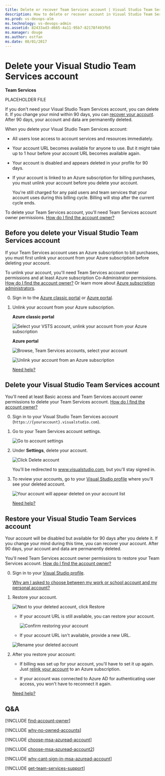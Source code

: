 ```yaml
---
title: Delete or recover Team Services account | Visual Studio Team Services
description: How to delete or recover account in Visual Studio Team Services (VSTS, Visual Studio Online, VSO)
ms.prod: vs-devops-alm
ms.technology: vs-devops-admin
ms.assetid: 82433ad3-d665-4a11-95b7-82178f493fb5
ms.manager: douge
ms.author: estfan
ms.date: 08/01/2017
---
```


#   Delete your Visual Studio Team Services account

**Team Services**

PLACEHOLDER FILE




If you don't need your Visual Studio 
Team Services account, you can delete it. 
If you change your mind within 90 days, 
you can [recover your account](#undelete). 
After 90 days, your account 
and data are permanently deleted.

When you delete your Visual Studio Team Services account:

*   All users lose access to account services and resources immediately.

*   Your account URL becomes available for anyone to use. 
But it might take up to 1 hour before your account URL becomes available again. 

*   Your account is disabled and appears deleted in your profile for 90 days.

*   If your account is linked to an Azure subscription for billing purchases, 
you must unlink your account before you delete your account. 

	You're still charged for any paid users and
	team services that your account uses during this billing cycle. 
	Billing will stop after the current cycle ends.

To delete your Team Services account, 
you'll need Team Services account owner permissions. 
[How do I find the account owner?](#find-owner)

##  Before you delete your Visual Studio Team Services account

If your Team Services account uses an Azure subscription to bill purchases, 
you must first unlink your account from your Azure subscription before deleting your account. 

To unlink your account, 
you'll need Team Services account owner permissions 
and at least Azure subscription Co-Administrator permissions. 
[How do I find the account owner?](#find-owner) Or learn more about 
[Azure subscription administrators](https://azure.microsoft.com/en-us/documentation/articles/billing-add-change-azure-subscription-administrator/).

0.  Sign in to the [Azure classic portal](https://manage.windowsazure.com/) 
or [Azure portal](https://portal.azure.com). 

0.  Unlink your account from your Azure subscription.

	**Azure classic portal**

	![Select your VSTS account, unlink your account from your Azure subscription](_img/delete-account/azureunlinkvsoaccount.png)

	**Azure portal**

	![Browse, Team Services accounts, select your account](_img/_shared/ap_vso_selectlinkedaccount.png)

	![Unlink your account from an Azure subscription](_img/delete-account/app_unlinkvsoaccount2.png)

	[Need help?](#get-support)

##  Delete your Visual Studio Team Services account

You'll need at least Basic access and Team Services account owner 
permissions to delete your Team Services account. 
[How do I find the account owner?](#find-owner)

0.  Sign in to your Visual Studio Team Services account (```https://{youraccount}.visualstudio.com```).

0.  Go to your Team Services account settings.

	![Go to account settings](../_shared/_img/account-settings-new-ui.png)

0.  Under **Settings**, delete your account.

	![Click Delete account](_img/delete-account/vsodeleteaccount.png)

	You'll be redirected to www.visualstudio.com, but you'll stay signed in. 

0.	To review your accounts, go to your 
[Visual Studio profile](https://app.vsaex.visualstudio.com/profile/view) 
where you'll see your deleted account. 
    
	![Your account will appear deleted on your account list](_img/delete-account/deleted-account.png)

	[Need help?](#get-support)

<a name="undelete"></a>
##  Restore your Visual Studio Team Services account

Your account will be disabled but available for 90 days after you delete it. 
If you change your mind during this time, you can recover your account. 
After 90 days, your account and data are permanently deleted.

You'll need Team Services account owner 
permissions to restore your Team Services account. 
[How do I find the account owner?](#find-owner)

0.	Sign in to your [Visual Studio profile](https://app.vsaex.visualstudio.com/profile/view).

	[Why am I asked to choose between my work or school account and my personal account?](#ChooseOrgAcctMSAcct)

0.  Restore your account.

	![Next to your deleted account, click Restore](_img/delete-account/restore-account.png)

	*	If your account URL is still available, you can restore your account.

		![Confirm restoring your account](_img/delete-account/restore-confirm.png)

	*	If your account URL isn't available, provide a new URL.

       ![Rename your deleted account](_img/delete-account/rename-deleted-account.png)

0.  After you restore your account:

	*	If billing was set up for your account, you'll have to set it up again. Just 
[relink your account](set-up-billing-for-your-account-vs.md) to an Azure subscription.

	*   If your account was connected to Azure AD for authenticating user access, you won't have to reconnect it again.

	[Need help?](#get-support)

##  Q&A

<!-- BEGINSECTION class="md-qanda" -->

<a name="find-owner"></a>

[!INCLUDE [find-account-owner](../_shared/qa-find-account-owner.md)]

[!INCLUDE [why-no-owned-accounts](../_shared/qa-why-no-owned-accounts.md)]

<a name="ChooseOrgAcctMSAcct"></a>

[!INCLUDE [choose-msa-azuread-account](../_shared/qa-choose-msa-azuread-account.md)]

[!INCLUDE [choose-msa-azuread-account2](../_shared/qa-choose-msa-azuread-account2.md)]

[!INCLUDE [why-cant-sign-in-msa-azuread-account](../_shared/qa-why-cant-sign-in-msa-azuread-account.md)]

<a name="get-support"></a>

[!INCLUDE [get-team-services-support](../_shared/qa-get-team-services-support.md)]

<!-- ENDSECTION --> 
